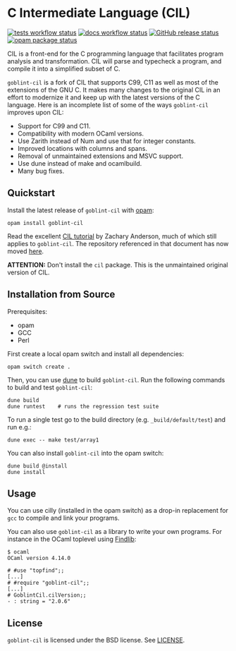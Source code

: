 C Intermediate Language (CIL)
============================
[![tests workflow status](https://github.com/goblint/cil/actions/workflows/tests.yml/badge.svg)](https://github.com/goblint/cil/actions/workflows/tests.yml)
[![docs workflow status](https://github.com/goblint/cil/actions/workflows/docs.yml/badge.svg)](https://goblint.github.io/cil/)
[![GitHub release status](https://img.shields.io/github/v/release/goblint/cil)](https://github.com/goblint/cil/releases)
[![opam package status](https://badgen.net/opam/v/goblint-cil)](https://opam.ocaml.org/packages/goblint-cil)

CIL is a front-end for the C programming language that facilitates
program analysis and transformation. CIL will parse and typecheck a
program, and compile it into a simplified subset of C.

`goblint-cil` is a fork of CIL that supports C99, C11 as well as most of the
extensions of the GNU C. It makes many changes to the original CIL in an effort
to modernize it and keep up with the latest versions of the C language. Here is
an incomplete list of some of the ways `goblint-cil` improves upon CIL:
* Support for C99 and C11.
* Compatibility with modern OCaml versions.
* Use Zarith instead of Num and use that for integer constants.
* Improved locations with columns and spans.
* Removal of unmaintained extensions and MSVC support.
* Use dune instead of make and ocamlbuild.
* Many bug fixes.

Quickstart
----------

Install the latest release of `goblint-cil` with [opam][]:

    opam install goblint-cil

Read the excellent [CIL tutorial][tuto] by Zachary Anderson, much of which
still applies to `goblint-cil`. The repository referenced in that document has now moved [here][repo].

**ATTENTION:** Don't install the `cil` package. This is the unmaintained
original version of CIL.

[opam]: https://opam.ocaml.org/
[tuto]: https://web.eecs.umich.edu/~weimerw/2011-6610/reading/ciltut.pdf
[repo]: https://github.com/zanderso/cil-template

Installation from Source
------------------------

Prerequisites:
- opam
- GCC
- Perl

First create a local opam switch and install all dependencies:

    opam switch create .

Then, you can use [dune] to build `goblint-cil`. Run the following
commands to build and test `goblint-cil`:

    dune build
    dune runtest    # runs the regression test suite

To run a single test go to the build directory (e.g. `_build/default/test`) and run e.g.:

    dune exec -- make test/array1

You can also install `goblint-cil` into the opam switch:

    dune build @install
    dune install

[dune]: https://github.com/ocaml/dune

Usage
-----

You can use cilly (installed in the opam switch) as a drop-in
replacement for `gcc` to compile and link your programs.

You can also use `goblint-cil` as a library to write your own programs. For
instance in the OCaml toplevel using [Findlib][findlib]:

    $ ocaml
    OCaml version 4.14.0

    # #use "topfind";;
    [...]
    # #require "goblint-cil";;
    [...]
    # GoblintCil.cilVersion;;
    - : string = "2.0.6"

[findlib]: http://projects.camlcity.org/projects/findlib.html

License
-------
`goblint-cil` is licensed under the BSD license. See [LICENSE][license].

[license]: https://github.com/goblint/cil/blob/develop/LICENSE
